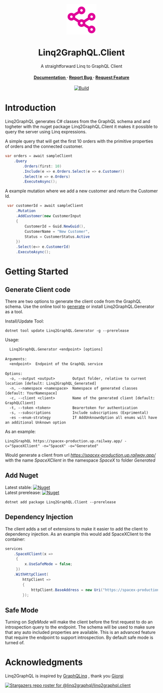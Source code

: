 
<div align='center'>

<img src=https://raw.githubusercontent.com/Linq2GraphQL/Linq2GraphQL.Client/main/Logo.svg alt="logo" width=100 height=100 />

<h1>Linq2GraphQL.Client</h1>
<p>A straightforward Linq to GraphQL Client</p>

<h4> <a href="https://linq2graphql.com"> Documentation </a> <span> · </span> <a href="https://github.com/Linq2GraphQL/Linq2GraphQL.Client/issues"> Report Bug </a> <span> · </span> <a href="https://github.com/Linq2GraphQL/Linq2GraphQL.Client/issues"> Request Feature </a> </h4>

[![Build](https://github.com/Linq2GraphQL/Linq2GraphQL.Client/actions/workflows/ci.yml/badge.svg?branch=main)](https://github.com/Linq2GraphQL/Linq2GraphQL.Client/actions/workflows/ci.yml)

</div>

# Introduction
Linq2GraphQL generates C# classes from the GraphQL schema and and togheter with the nuget package Linq2GraphQL.Client  it makes it possible to query the server using Linq expressions. 

A simple query that will get the first 10 orders with the primitive properties of orders and the connected customer.
```cs
var orders = await sampleClient
    .Query
        .Orders(first: 10)
        .Include(e => e.Orders.Select(e => e.Customer))
        .Select(e => e.Orders)
        .ExecuteAsync();
```

A example mutation where we add a new customer and return the Customer Id.
```cs
 var customerId = await sampleClient
     .Mutation
     .AddCustomer(new CustomerInput
     {
         CustomerId = Guid.NewGuid(),
         CustomerName = "New Customer",
         Status = CustomerStatus.Active
     })
     .Select(e=> e.CustomerId)
     .ExecuteAsync();
```     

# Getting Started
## Generate Client code
There are two options to generate the client code from the GraphQL schema.
Use the online tool to <a href="https://linq2graphql.com/generate-client"> generate</a> or install Linq2GraphQL.Generator as a tool.

Install/Update Tool: 

    dotnet tool update Linq2GraphQL.Generator -g --prerelease
   
   Usage:
       
      Linq2GraphQL.Generator <endpoint> [options]
    
    Arguments:
      <endpoint>  Endpoint of the GraphQL service
    
    Options:
      -o, --output <output>        Output folder, relative to current location [default: Linq2GraphQL_Generated]
      -n, --namespace <namespace>  Namespace of generated classes [default: YourNamespace]
      -c, --client <client>        Name of the generated client [default: GraphQLClient]
      -t, --token <token>          Bearertoken for authentication
      -s, --subscriptions          Include subscriptions (Exprimental)
      -es --enum-strategy          If AddUnknownOption all enums will have an additional Unknown option   

As an example:

    Linq2GraphQL https://spacex-production.up.railway.app/ -c="SpaceXClient" -n="SpaceX" -o="Generated"

Would generate a client from url *https://spacex-production.up.railway.app/* with the name *SpaceXClient* in the namespace *SpaceX* to folder *Generated*

## Add Nuget

Latest stable: [![Nuget](https://img.shields.io/nuget/v/Linq2GraphQL.Client.svg)](https://www.nuget.org/packages/Linq2GraphQL.Client)
<br/>
Latest prerelease: [![Nuget](https://img.shields.io/nuget/vpre/Linq2GraphQL.Client.svg)](https://www.nuget.org/packages/Linq2GraphQL.Client)

    dotnet add package Linq2GraphQL.Client --prerelease

## Dependency Injection
The client adds a set of extensions to make it easier to add the client to dependency injection.
As an example this would add SpaceXClient to the container:
```cs
services
    .SpaceXClient(x =>
     {
         x.UseSafeMode = false;
     })
    .WithHttpClient(
        httpClient => 
        { 
            httpClient.BaseAddress = new Uri("https://spacex-production.up.railway.app/"); 
        });
```
## Safe Mode
Turning on *SafeMode* will make the client before the first request to do an introspection query to the endpoint. The schema will be used to make sure that any auto included properties are available. This is an advanced feature that require the endpoint to support introspection. By default safe mode is turned of.

# Acknowledgments
Linq2GraphQL is inspired by [GraphQLinq](https://github.com/Giorgi/GraphQLinq) , thank you [Giorgi](https://github.com/Giorgi)

[![Stargazers repo roster for @linq2graphql/linq2graphql.client](https://reporoster.com/stars/dark/linq2graphql/linq2graphql.client)](https://github.com/linq2graphql/linq2graphql.client/stargazers)



